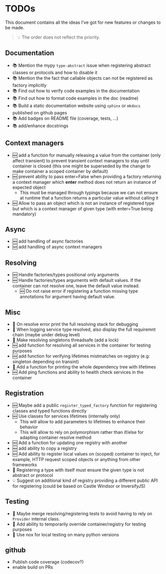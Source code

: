 # TODOs

This document contains all the ideas I've got for new features or changes to be made.

> :bulb: The order does not reflect the priority.

## Documentation

- :books: Mention the mypy `type-abstract` issue when registering abstract classes or protocols and how to disable it
- :books: Mention the the fact that callable objects can not be registered as factory implicitly
- :books: Find out how to verify code examples in the documentation
- :books: Find out how to format code examples in the doc (readme)
- :books: Build a static documentation website using `sphinx` or `mkdocs` published on github pages
- :books: Add badges on README file (coverage, tests, ...)
- :books: add/enhance docstrings

## Context managers

- :new: add a function for manually releasing a value from the container (only affect transient) to prevent transient context managers to stay until container is closed (this one might be superseded by the change to make container a scoped container by default)
- :new: prevent ability to pass enter=False when providing a factory returning a context manager which **enter** method does not return an instance of expected object
  - This must be managed through typings because we can not ensure at runtime that a function returns a particular value without calling it
- :new: Allow to pass an object which is not an instance of registered type but which is a context manager of given type (with enter=True being mandatory)

## Async

- :new: add handling of async factories
- :new: add handling of async context managers

## Resolving

- :new: Handle factories/types positional only arguments
- :new: Handle factories/types arguments with default values. If the container can not resolve one, leave the default value instead.
  - :new: Do not raise error if registering a function missing type annotations for argument having default value.

## Misc

- :bug: On resolve error print the full resolving stack for debugging
- :bug: When logging service type resolved, also display the full requiremnt chain (maybe under debug level)
- :bug: Make resolving singletons threadsafe (add a lock)
- :new: add function for resolving all services in the container for testing purposes
- :new: add function for verifying lifetimes mistmatches on registry (e.g: singleton depending on transint)
- :bug: Add a function for printing the whole dependency tree with lifetimes
- :new: Add ping functions and ability to health check services in the container

## Registration

- :new: Maybe add a public `register_typed_factory` function for registering classes and typed functions directly
- :new: Use classes for services lifetimes (internally only)
  - This will allow to add parameters to lifetimes to enhance their behavior
  - This will allow to rely on polymorphism rather than if/else for adapting container resolve method
- :new: Add a function for updating one registry with another
- :new: add ability to copy a registry
- :new: Add ability to register local values on (scoped) container to inject, for example, HTTP request scoped objects or anything from other frameworks
- :bug: Registering a type with itself must ensure the given type is not abstract or protocol
- :bulb: Suggest on additional kind of registry providing a different public API for registering (could be based on Castle Windsor or InversifyJS)

## Testing

- :wrench: Maybe merge resolving/registering tests to avoid having to rely on `Provider` internal class.
- :wrench: Add ability to temporarily override container/registry for testing purposes
- :wrench: Use nox for local testing on many python versions

## github

- Publish code coverage (codecov?)
- enable build on PRs
